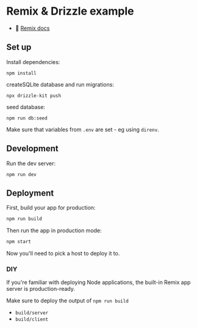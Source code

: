 # Remix & Drizzle example

- 📖 [Remix docs](https://remix.run/docs)

## Set up

Install dependencies:

```shellscript
npm install
```

createSQLite database and run migrations:

```shellscript
npx drizzle-kit push
```

seed database:

```shellscript
npm run db:seed
```

Make sure that variables from `.env` are set - eg using `direnv`.

## Development

Run the dev server:

```shellscript
npm run dev
```

## Deployment

First, build your app for production:

```sh
npm run build
```

Then run the app in production mode:

```sh
npm start
```

Now you'll need to pick a host to deploy it to.

### DIY

If you're familiar with deploying Node applications, the built-in Remix app server is production-ready.

Make sure to deploy the output of `npm run build`

- `build/server`
- `build/client`
